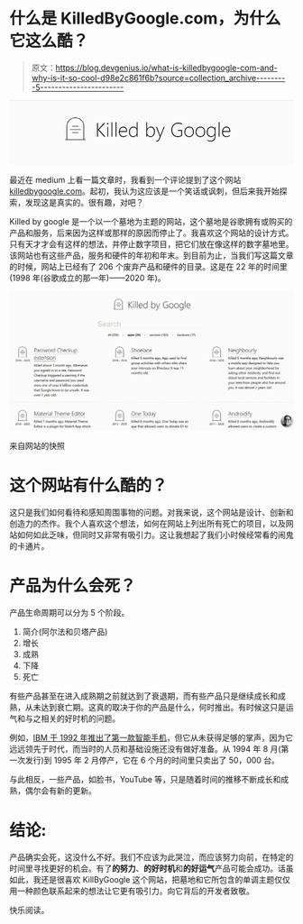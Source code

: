 # 什么是 KilledByGoogle.com，为什么它这么酷？

> 原文：<https://blog.devgenius.io/what-is-killedbygoogle-com-and-why-is-it-so-cool-d98e2c861f6b?source=collection_archive---------5----------------------->

![](img/2b707511e971bbbbed9e57e461577795.png)

最近在 medium 上看一篇文章时，我看到一个评论提到了这个网站[killedbygoogle.com](https://killedbygoogle.com/)。起初，我认为这应该是一个笑话或讽刺，但后来我开始探索，发现这是真实的。很有趣，对吧？

Killed by google 是一个以一个墓地为主题的网站，这个墓地是谷歌拥有或购买的产品和服务，后来因为这样或那样的原因而停止了。我喜欢这个网站的设计方式。只有天才才会有这样的想法，并停止数字项目，把它们放在像这样的数字墓地里。该网站也有这些产品，服务和硬件的年初和年末。到目前为止，当我们写这篇文章的时候，网站上已经有了 206 个废弃产品和硬件的目录。这是在 22 年的时间里(1998 年(谷歌成立的那一年)——2020 年)。

![](img/e464288bfadf1cc6cb3a82eba96709f0.png)

来自网站的快照

# 这个网站有什么酷的？

这只是我们如何看待和感知周围事物的问题。对我来说，这个网站是设计、创新和创造力的杰作。我个人喜欢这个想法，如何在网站上列出所有死亡的项目，以及网站如何如此乏味，但同时又非常有吸引力。这让我想起了我们小时候经常看的闹鬼的卡通片。

# 产品为什么会死？

产品生命周期可以分为 5 个阶段。

1.  简介(阿尔法和贝塔产品)
2.  增长
3.  成熟
4.  下降
5.  死亡

有些产品甚至在进入成熟期之前就达到了衰退期，而有些产品只是继续成长和成熟，从未达到衰亡期。这真的取决于你的产品是什么，何时推出。有时候这只是运气和与之相关的好时机的问题。

例如，[IBM 于 1992 年推出了第一款智能手机](https://www.businessinsider.com/worlds-first-smartphone-simon-launched-before-iphone-2015-6#:~:text=Rob%20Stothard%2FGetty%20People%20didn,before%20Apple%20released%20the%20iPhone.)，但它从未获得足够的掌声，因为它远远领先于时代，而当时的人员和基础设施还没有做好准备。从 1994 年 8 月(第一次发行)到 1995 年 2 月停产，它在 6 个月的时间里只卖出了 50，000 台。

与此相反，一些产品，如脸书，YouTube 等，只是随着时间的推移不断成长和成熟，偶尔会有新的更新。

# 结论:

产品确实会死，这没什么不好。我们不应该为此哭泣，而应该努力向前，在特定的时间里寻找更好的机会。有了**的努力**、**的好时机**和**的好运气**产品可能会成功。话虽如此，我还是很喜欢 KillByGoogle 这个网站，把墓地和它所包含的单调主题仅仅用一种颜色联系起来的想法让它更有吸引力。向它背后的开发者致敬。

快乐阅读。